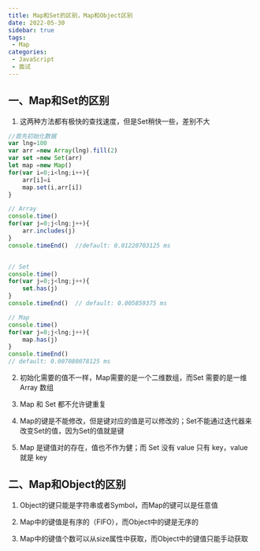 ```yaml
---
title: Map和Set的区别，Map和Object区别
date: 2022-05-30
sidebar: true
tags:
 - Map
categories:
 - JavaScript
 - 面试
---
```


## 一、Map和Set的区别

1. 这两种方法都有极快的查找速度，但是Set稍快一些，差别不大

```js
//首先初始化数据
var lng=100
var arr =new Array(lng).fill(2)
var set =new Set(arr)
let map =new Map()
for(var i=0;i<lng;i++){
	arr[i]=i
	map.set(i,arr[i])
}

// Array
console.time()
for(var j=0;j<lng;j++){
	arr.includes(j)
}
console.timeEnd()  //default: 0.01220703125 ms


// Set
console.time()
for(var j=0;j<lng;j++){
	set.has(j)
}
console.timeEnd()  // default: 0.005859375 ms

// Map
console.time()
for(var j=0;j<lng;j++){
	map.has(j)
}
console.timeEnd()
// default: 0.007080078125 ms
```

2. 初始化需要的值不一样，Map需要的是一个二维数组，而Set 需要的是一维 Array 数组

3. Map 和 Set 都不允许键重复

4. Map的键是不能修改，但是键对应的值是可以修改的；Set不能通过迭代器来改变Set的值，因为Set的值就是键

5. Map 是键值对的存在，值也不作为健；而 Set 没有 value 只有 key，value 就是 key

## 二、Map和Object的区别

1. Object的键只能是字符串或者Symbol，而Map的键可以是任意值

2. Map中的键值是有序的（FIFO），而Object中的键是无序的

3. Map中的键值个数可以从size属性中获取，而Object中的键值只能手动获取
